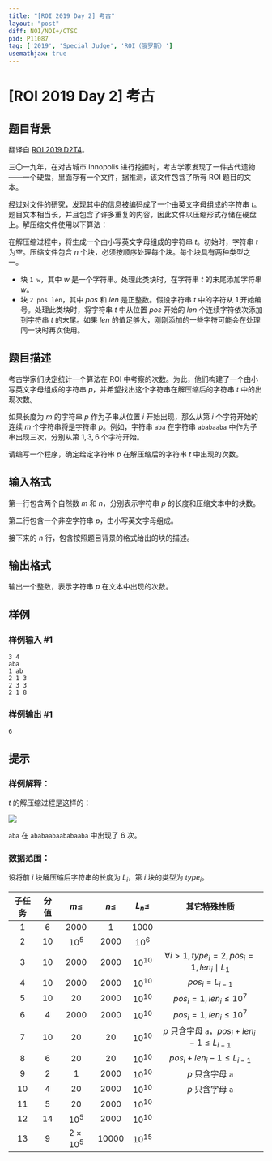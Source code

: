 ```yaml
---
title: "[ROI 2019 Day 2] 考古"
layout: "post"
diff: NOI/NOI+/CTSC
pid: P11087
tag: ['2019', 'Special Judge', 'ROI（俄罗斯）']
usemathjax: true
---
```


# [ROI 2019 Day 2] 考古
## 题目背景

翻译自 [ROI 2019 D2T4](https://neerc.ifmo.ru/school/archive/2018-2019/ru-olymp-roi-2019-day2.pdf)。

三〇一九年，在对古城市 Innopolis 进行挖掘时，考古学家发现了一件古代遗物——一个硬盘，里面存有一个文件，据推测，该文件包含了所有 ROI 题目的文本。

经过对文件的研究，发现其中的信息被编码成了一个由英文字母组成的字符串 $t$。题目文本相当长，并且包含了许多重复的内容，因此文件以压缩形式存储在硬盘上。解压缩文件使用以下算法：

在解压缩过程中，将生成一个由小写英文字母组成的字符串 $t$。初始时，字符串 $t$ 为空。压缩文件包含 $n$ 个块，必须按顺序处理每个块。每个块具有两种类型之一。
- 块 `1 w`，其中 $w$ 是一个字符串。处理此类块时，在字符串 $t$ 的末尾添加字符串 $w$。
- 块 `2 pos len`，其中 $pos$ 和 $len$ 是正整数。假设字符串 $t$ 中的字符从 $1$ 开始编号。处理此类块时，将字符串 $t$ 中从位置 $pos$ 开始的 $len$ 个连续字符依次添加到字符串 $t$ 的末尾。如果 $len$ 的值足够大，刚刚添加的一些字符可能会在处理同一块时再次使用。
## 题目描述

考古学家们决定统计一个算法在 ROI 中考察的次数。为此，他们构建了一个由小写英文字母组成的字符串 $p$，并希望找出这个字符串在解压缩后的字符串 $t$ 中的出现次数。

如果长度为 $m$ 的字符串 $p$ 作为子串从位置 $i$ 开始出现，那么从第 $i$ 个字符开始的连续 $m$ 个字符串将是字符串 $p$。例如，字符串 `aba` 在字符串 `ababaaba` 中作为子串出现三次，分别从第 $1,3,6$ 个字符开始。

请编写一个程序，确定给定字符串 $p$ 在解压缩后的字符串 $t$ 中出现的次数。
## 输入格式

第一行包含两个自然数 $m$ 和 $n$，分别表示字符串 $p$ 的长度和压缩文本中的块数。

第二行包含一个非空字符串 $p$，由小写英文字母组成。

接下来的 $n$ 行，包含按照题目背景的格式给出的块的描述。
## 输出格式

输出一个整数，表示字符串 $p$ 在文本中出现的次数。
## 样例

### 样例输入 #1
```
3 4
aba
1 ab
2 1 3
2 3 3
2 1 8
```
### 样例输出 #1
```
6
```
## 提示

### 样例解释：

$t$ 的解压缩过程是这样的：

![](https://cdn.luogu.com.cn/upload/image_hosting/62t2xa29.png)

`aba` 在 `ababaabaababaaba` 中出现了 $6$ 次。

### 数据范围：

设将前 $i$ 块解压缩后字符串的长度为 $L_i$，第 $i$ 块的类型为 $type_i$。

| 子任务 | 分值 | $m\le$ | $n\le$ | $L_n\le$ | 其它特殊性质 |
| :----------: | :----------: | :----------: | :----------: | :----------: | :----------: |
| $1$ | $6$ | $2000$ | $1$ | $1000$ |  |
| $2$ | $10$ | $10^5$ | $2000$ | $10^6$ |  |
| $3$ | $10$ | $2000$ | $2000$ | $10^{10}$ | $\forall i>1,type_i=2,pos_i=1,len_i\mid L_1$ |
| $4$ | $10$ | $2000$ | $2000$ | $10^{10}$ | $pos_i=L_{i-1}$ |
| $5$ | $10$ | $20$ | $2000$ | $10^{10}$ | $pos_i=1,len_i\le10^7$ |
| $6$ | $4$ | $2000$ | $2000$ | $10^{10}$ | $pos_i=1,len_i\le10^7$ |
| $7$ | $10$ | $20$ | $20$ | $10^{10}$ | $p$ 只含字母 `a`，$pos_i+len_i-1\le L_{i-1}$ |
| $8$ | $6$ | $20$ | $20$ | $10^{10}$ | $pos_i+len_i-1\le L_{i-1}$ |
| $9$ | $2$ | $1$ | $2000$ | $10^{10}$ | $p$ 只含字母 `a` |
| $10$ | $4$ | $20$ | $2000$ | $10^{10}$ | $p$ 只含字母 `a` |
| $11$ | $5$ | $20$ | $2000$ | $10^{10}$ |  |
| $12$ | $14$ | $10^5$ | $2000$ | $10^{10}$ |  |
| $13$ | $9$ | $2\times10^5$ | $10000$ | $10^{15}$ |  |
